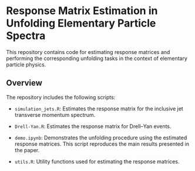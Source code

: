 # Response Matrix Estimation in Unfolding Elementary Particle Spectra
This repository contains code for estimating response matrices and performing the corresponding unfolding tasks in the context of elementary particle physics.

## Overview
The repository includes the following scripts:

* `simulation_jets.R`: Estimates the response matrix for the inclusive jet transverse momentum spectrum.

* `Drell-Yan.R`: Estimates the response matrix for Drell–Yan events.

* `demo.ipynb`: Demonstrates the unfolding procedure using the estimated response matrices. This script reproduces the main results presented in the paper.

* `utils.R`: Utility functions used for estimating the response matrices.